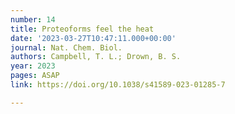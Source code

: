 ```yaml
---
number: 14
title: Proteoforms feel the heat
date: '2023-03-27T10:47:11.000+00:00'
journal: Nat. Chem. Biol.
authors: Campbell, T. L.; Drown, B. S.
year: 2023
pages: ASAP
link: https://doi.org/10.1038/s41589-023-01285-7

---
```

